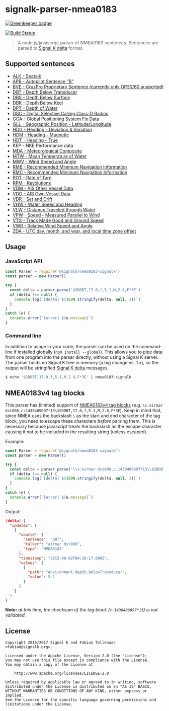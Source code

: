 # signalk-parser-nmea0183

[![Greenkeeper badge](https://badges.greenkeeper.io/SignalK/signalk-parser-nmea0183.svg)](https://greenkeeper.io/)

[![Build Status](https://travis-ci.org/SignalK/signalk-parser-nmea0183.svg?branch=development)](https://travis-ci.org/SignalK/signalk-parser-nmea0183)

> A node.js/javascript parser of NMEA0183 sentences. Sentences are parsed to [Signal K delta](http://signalk.org/specification/master/data_model.html#delta-format) format.

## Supported sentences

- [ALK - Seatalk](https://en.wikipedia.org/wiki/Seatalk)
- [APB - Autopilot Sentence "B"](http://www.catb.org/gpsd/NMEA.html#_apb_autopilot_sentence_b)
- [BVE - CruzPro Proprietary Sentence (currently only OP30/60 supported)](http://www.cruzpro.com/op60.html)
- [DBT - Depth Below Transducer](http://www.catb.org/gpsd/NMEA.html#_dbt_depth_below_transducer)
- [DBS - Depth Below Surface](http://www.catb.org/gpsd/NMEA.html#_dbs_depth_below_surface)
- [DBK - Depth Below Keel](http://www.catb.org/gpsd/NMEA.html#_dbk_depth_below_keel)
- [DPT - Depth of Water](http://www.catb.org/gpsd/NMEA.html#_dpt_depth_of_water)
- [DSC - Digital Selective Calling Class-D Radios](http://continuouswave.com/whaler/reference/DSC_Datagrams.html)
- [GGA - Global Positioning System Fix Data](http://www.catb.org/gpsd/NMEA.html#_gga_global_positioning_system_fix_data)
- [GLL - Geographic Position - Latitude/Longitude](http://www.catb.org/gpsd/NMEA.html#_gll_geographic_position_latitude_longitude)
- [HDG - Heading - Deviation & Variation](http://www.catb.org/gpsd/NMEA.html#_hdg_heading_deviation_amp_variation)
- [HDM - Heading - Magnetic](http://www.catb.org/gpsd/NMEA.html#_hdm_heading_magnetic)
- [HDT - Heading - True](http://www.catb.org/gpsd/NMEA.html#_hdt_heading_true)
- KEP - NKE Performance data
- [MDA - Meteorological Composite](http://catb.org/gpsd/NMEA.html#_mda_meteorilogical_composite)
- [MTW - Mean Temperature of Water](http://catb.org/gpsd/NMEA.html#_mtw_mean_temperature_of_water)
- [MWV - Wind Speed and Angle](http://www.catb.org/gpsd/NMEA.html#_mwv_wind_speed_and_angle)
- [RMB - Recommended Minimum Navigation Information](http://www.catb.org/gpsd/NMEA.html#_rmb_recommended_minimum_navigation_information)
- [RMC - Recommended Minimum Navigation Information](http://www.catb.org/gpsd/NMEA.html#_rmc_recommended_minimum_navigation_information)
- [ROT - Rate of Turn](http://www.catb.org/gpsd/NMEA.html#_rot_rate_of_turn)
- [RPM - Revolutions](http://www.catb.org/gpsd/NMEA.html#_rpm_revolutions)
- [VDM - AIS Other Vessel Data](http://catb.org/gpsd/AIVDM.html)
- [VDO - AIS Own Vessel Data](http://catb.org/gpsd/AIVDM.html)
- [VDR - Set and Drift](http://www.catb.org/gpsd/NMEA.html#_vdr_set_and_drift)
- [VHW - Water Speed and Heading](http://www.catb.org/gpsd/NMEA.html#_vhw_water_speed_and_heading)
- [VLW - Distance Traveled through Water](http://www.catb.org/gpsd/NMEA.html#_vlw_distance_traveled_through_water)
- [VPW - Speed - Measured Parallel to Wind](http://www.catb.org/gpsd/NMEA.html#_vpw_speed_measured_parallel_to_wind)
- [VTG - Track Made Good and Ground Speed](http://www.catb.org/gpsd/NMEA.html#_vtg_track_made_good_and_ground_speed)
- [VWR - Relative Wind Speed and Angle](http://www.catb.org/gpsd/NMEA.html#_vwr_relative_wind_speed_and_angle)
- [ZDA - UTC day, month, and year, and local time zone offset](http://www.trimble.com/oem_receiverhelp/v4.44/en/NMEA-0183messages_ZDA.html)

## Usage

### JavaScript API

```javascript
const Parser = require('@signalk/nmea0183-signalk')
const parser = new Parser()

try {
  const delta = parser.parse('$SDDBT,17.0,f,5.1,M,2.8,F*3E')
  if (delta !== null) {
    console.log(`[delta] ${JSON.stringify(delta, null, 2)}`)
  }
}
catch (e) {
  console.error(`[error] ${e.message}`)
}
```

### Command line

In addition to usage in your code, the parser can be used on the command-line if installed globally (`npm install --global`). This allows you to pipe data from one program into the parser directly, without using a Signal K server. The parser holds no Signal K tree in memory (a big change vs. 1.x), so the output will be stringified [Signal K delta](http://signalk.org/specification/master/data_model.html#delta-format) messages.

```bash
$ echo '$SDDBT,17.0,f,5.1,M,2.8,F*3E' | nmea0183-signalk
```

## NMEA0183v4 tag blocks

This parser has (limited) support of [NMEA0183v4 tag blocks](http://www.nmea.org/Assets/may%2009%20rtcm%200183_v400.pdf) (e.g. `\s:airmar dst800,c:1438489697*13\$SDDBT,17.0,f,5.1,M,2.8,F*3E`).
Keep in mind that, since NMEA uses the backslash `\` as the start and end character of the tag block, you need to escape these characters *before* parsing them.
This is necessary because javascript treats the backslash as the escape character causing it not to be included in the resulting string (unless escaped).

Example:

```javascript
const Parser = require('@signalk/nmea0183-signalk')
const parser = new Parser()

try {
  const delta = parser.parse('\\s:airmar dst800,c:1438489697*13\\$SDDBT,17.0,f,5.1,M,2.8,F*3E')
  if (delta !== null) {
    console.log(`[delta] ${JSON.stringify(delta, null, 2)}`)
  }
}
catch (e) {
  console.error(`[error] ${e.message}`)
}
```

Output:
```json
[delta] {
  "updates": [
    {
      "source": {
        "sentence": "DBT",
        "talker": "airmar dst800",
        "type": "NMEA0183"
      },
      "timestamp": "2015-08-02T04:28:17.000Z",
      "values": [
        {
          "path": "environment.depth.belowTransducer",
          "value": 5.1
        }
      ]
    }
  ]
}
```

**Note:** *at this time, the checksum of the tag block (`c:1438489697*13`) is not validated.*

## License

```
Copyright 2016/2017 Signal K and Fabian Tollenaar <fabian@signalk.org>.

Licensed under the Apache License, Version 2.0 (the "License");
you may not use this file except in compliance with the License.
You may obtain a copy of the License at

    http://www.apache.org/licenses/LICENSE-2.0

Unless required by applicable law or agreed to in writing, software
distributed under the License is distributed on an "AS IS" BASIS,
WITHOUT WARRANTIES OR CONDITIONS OF ANY KIND, either express or implied.
See the License for the specific language governing permissions and
limitations under the License.
```

